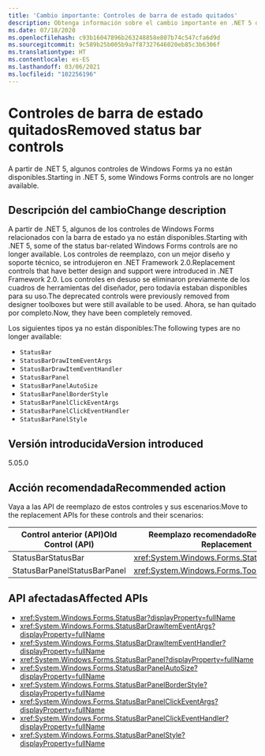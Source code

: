 ```yaml
---
title: 'Cambio importante: Controles de barra de estado quitados'
description: Obtenga información sobre el cambio importante en .NET 5 donde algunos controles de Windows Forms ya no están disponibles.
ms.date: 07/18/2020
ms.openlocfilehash: c93b16047896b263248858e807b74c547cfa6d9d
ms.sourcegitcommit: 9c589b25b005b9a7f87327646020eb85c3b6306f
ms.translationtype: HT
ms.contentlocale: es-ES
ms.lasthandoff: 03/06/2021
ms.locfileid: "102256196"
---
```

# <a name="removed-status-bar-controls"></a><span data-ttu-id="a2235-103">Controles de barra de estado quitados</span><span class="sxs-lookup"><span data-stu-id="a2235-103">Removed status bar controls</span></span>

<span data-ttu-id="a2235-104">A partir de .NET 5, algunos controles de Windows Forms ya no están disponibles.</span><span class="sxs-lookup"><span data-stu-id="a2235-104">Starting in .NET 5, some Windows Forms controls are no longer available.</span></span>

## <a name="change-description"></a><span data-ttu-id="a2235-105">Descripción del cambio</span><span class="sxs-lookup"><span data-stu-id="a2235-105">Change description</span></span>

<span data-ttu-id="a2235-106">A partir de .NET 5, algunos de los controles de Windows Forms relacionados con la barra de estado ya no están disponibles.</span><span class="sxs-lookup"><span data-stu-id="a2235-106">Starting with .NET 5, some of the status bar-related Windows Forms controls are no longer available.</span></span> <span data-ttu-id="a2235-107">Los controles de reemplazo, con un mejor diseño y soporte técnico, se introdujeron en .NET Framework 2.0.</span><span class="sxs-lookup"><span data-stu-id="a2235-107">Replacement controls that have better design and support were introduced in .NET Framework 2.0.</span></span> <span data-ttu-id="a2235-108">Los controles en desuso se eliminaron previamente de los cuadros de herramientas del diseñador, pero todavía estaban disponibles para su uso.</span><span class="sxs-lookup"><span data-stu-id="a2235-108">The deprecated controls were previously removed from designer toolboxes but were still available to be used.</span></span> <span data-ttu-id="a2235-109">Ahora, se han quitado por completo.</span><span class="sxs-lookup"><span data-stu-id="a2235-109">Now, they have been completely removed.</span></span>

<span data-ttu-id="a2235-110">Los siguientes tipos ya no están disponibles:</span><span class="sxs-lookup"><span data-stu-id="a2235-110">The following types are no longer available:</span></span>

* `StatusBar`
* `StatusBarDrawItemEventArgs`
* `StatusBarDrawItemEventHandler`
* `StatusBarPanel`
* `StatusBarPanelAutoSize`
* `StatusBarPanelBorderStyle`
* `StatusBarPanelClickEventArgs`
* `StatusBarPanelClickEventHandler`
* `StatusBarPanelStyle`

## <a name="version-introduced"></a><span data-ttu-id="a2235-111">Versión introducida</span><span class="sxs-lookup"><span data-stu-id="a2235-111">Version introduced</span></span>

<span data-ttu-id="a2235-112">5.0</span><span class="sxs-lookup"><span data-stu-id="a2235-112">5.0</span></span>

## <a name="recommended-action"></a><span data-ttu-id="a2235-113">Acción recomendada</span><span class="sxs-lookup"><span data-stu-id="a2235-113">Recommended action</span></span>

<span data-ttu-id="a2235-114">Vaya a las API de reemplazo de estos controles y sus escenarios:</span><span class="sxs-lookup"><span data-stu-id="a2235-114">Move to the replacement APIs for these controls and their scenarios:</span></span>

| <span data-ttu-id="a2235-115">Control anterior (API)</span><span class="sxs-lookup"><span data-stu-id="a2235-115">Old Control (API)</span></span> | <span data-ttu-id="a2235-116">Reemplazo recomendado</span><span class="sxs-lookup"><span data-stu-id="a2235-116">Recommended Replacement</span></span>                          |
|-------------------|--------------------------------------------------|
| <span data-ttu-id="a2235-117">StatusBar</span><span class="sxs-lookup"><span data-stu-id="a2235-117">StatusBar</span></span>         | <xref:System.Windows.Forms.StatusStrip>          |
| <span data-ttu-id="a2235-118">StatusBarPanel</span><span class="sxs-lookup"><span data-stu-id="a2235-118">StatusBarPanel</span></span>    | <xref:System.Windows.Forms.ToolStripStatusLabel> |

## <a name="affected-apis"></a><span data-ttu-id="a2235-119">API afectadas</span><span class="sxs-lookup"><span data-stu-id="a2235-119">Affected APIs</span></span>

- <xref:System.Windows.Forms.StatusBar?displayProperty=fullName>
- <xref:System.Windows.Forms.StatusBarDrawItemEventArgs?displayProperty=fullName>
- <xref:System.Windows.Forms.StatusBarDrawItemEventHandler?displayProperty=fullName>
- <xref:System.Windows.Forms.StatusBarPanel?displayProperty=fullName>
- <xref:System.Windows.Forms.StatusBarPanelAutoSize?displayProperty=fullName>
- <xref:System.Windows.Forms.StatusBarPanelBorderStyle?displayProperty=fullName>
- <xref:System.Windows.Forms.StatusBarPanelClickEventArgs?displayProperty=fullName>
- <xref:System.Windows.Forms.StatusBarPanelClickEventHandler?displayProperty=fullName>
- <xref:System.Windows.Forms.StatusBarPanelStyle?displayProperty=fullName>

<!--

### Affected APIs

- `T:System.Windows.Forms.StatusBar`
- `T:System.Windows.Forms.StatusBarDrawItemEventArgs`
- `T:System.Windows.Forms.StatusBarDrawItemEventHandler`
- `T:System.Windows.Forms.StatusBarPanel`
- `T:System.Windows.Forms.StatusBarPanelAutoSize`
- `T:System.Windows.Forms.StatusBarPanelBorderStyle`
- `T:System.Windows.Forms.StatusBarPanelClickEventArgs`
- `T:System.Windows.Forms.StatusBarPanelClickEventHandler`
- `T:System.Windows.Forms.StatusBarPanelStyle`

### Category

Windows Forms

-->
